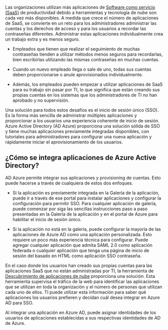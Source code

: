 Las organizaciones utilizan más aplicaciones de [Software como servicio (SaaS)](https://azure.microsoft.com/overview/what-is-saas/) de productividad debido a herramientas y tecnología de nube son cada vez más disponibles. A medida que crece el número de aplicaciones de SaaS, se convierte en un reto para los administradores administrar las cuentas y los derechos de acceso y para los usuarios a recordar las contraseñas diferentes. Administrar estas aplicaciones individualmente crea un trabajo extra y es menos seguro.


- Empleados que tienen que realizar el seguimiento de muchas contraseñas tienden a utilizar métodos menos seguros para recordarlas, bien escribirlas utilizando las mismas contraseñas en muchas cuentas.

- Cuando un nuevo empleado llega o sale de uno, todas sus cuentas deben proporcionarse o anule aprovisionados individualmente.

- Además, los empleados pueden empezar a utilizar aplicaciones de SaaS para su trabajo sin pasar por TI, lo que significa que están creando sus propias cuentas en los sistemas que los administradores de TI no han aprobado y no supervisión.  

Una solución para todos estos desafíos es el inicio de sesión único (SSO). Es la forma más sencilla de administrar múltiples aplicaciones y proporcionar a los usuarios una experiencia coherente de inicio de sesión. Azure Active Directory (AD Azure) proporciona una solución sólida de SSO y tiene muchas aplicaciones previamente integradas disponibles, con tutoriales para administradores para configurar una nueva aplicación y rápidamente iniciar el aprovisionamiento de los usuarios.


## <a name="how-does-azure-active-directory-integrate-apps"></a>¿Cómo se integra aplicaciones de Azure Active Directory?  

AD Azure permite integrar sus aplicaciones y provisioning de cuentas. Esto puede hacerse a través de cualquiera de estos dos enfoques.

- Si la aplicación es previamente integrada en la Galería de la aplicación, puede ir a través de ese portal para instalar aplicaciones y configurar la configuración para permitir SSO. Para cualquier aplicación de galería, puede comenzar por siga las sencillas instrucciones paso a paso presentadas en la Galería de la aplicación y en el portal de Azure para habilitar el inicio de sesión único.

- Si la aplicación no está en la galería, puede configurar la mayoría de las aplicaciones de Azure AD como una aplicación personalizada. Esto requiere un poco más experiencia técnica para configurar. Puede agregar cualquier aplicación que admita SAML 2.0 como aplicación federada o cualquier aplicación que tenga una página de inicio de sesión del basado en HTML como aplicación SSO contraseña.

En el caso donde los usuarios han creado sus propias cuentas para las aplicaciones SaaS que no están administradas por TI, la herramienta de [Descubrimiento de aplicaciones de nube](../articles/active-directory/active-directory-cloudappdiscovery-whatis.md) proporciona una solución. Esta herramienta supervisa el tráfico de la web para identificar las aplicaciones que se utilizan en toda la organización y el número de personas que utilizan cada uno de ellos. TI puede utilizar esta información para saber qué aplicaciones los usuarios prefieren y decidan cuál desea integrar en Azure AD para SSO.  

Al integrar una aplicación en Azure AD, puede asignar identidades de los usuarios de aplicaciones establecidas a sus respectivas identidades de AD de Azure.  
